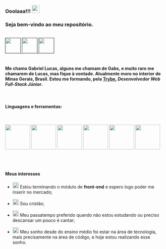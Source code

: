 ### Ooolaaa!!! <img src="https://media.giphy.com/media/hvRJCLFzcasrR4ia7z/giphy.gif" width="25px" />
### Seja bem-vindo ao meu repositório.

<br>

<a href="">
  <img src="https://img-premium.flaticon.com/png/512/1384/1384889.png" width="50px" />
</a>

<a href="">
  <img src="https://image.flaticon.com/icons/png/512/1322/1322053.png" width="50px" />
</a>

<a href="">
  <img src="https://image.flaticon.com/icons/png/512/2111/2111421.png" width="50px" />
</a>

<br>
<br>

#### Me chamo **Gabriel Lucas**, alguns me chamam de Gabs, e muito raro me chamarem de Lucas, mas fique à vontade. Atualmente moro no interior de Minas Gerais, Brasil. Estou me formando, pela <a href="https://www.betrybe.com/">Trybe</a>, **_Desenvolvedor Web Full-Stack Júnior_**.

<br>

#### **Linguagens e ferramentas:**

<br>

<p>
<img src="https://image.flaticon.com/icons/png/512/1216/1216733.png" width="80px" />
<img src="https://image.flaticon.com/icons/png/512/732/732190.png" width="80px" />
<img src="https://image.flaticon.com/icons/png/512/541/541509.png" width="80px" />
<img src="https://image.flaticon.com/icons/png/512/753/753244.png" width="80px" />
<img src="https://image.flaticon.com/icons/png/512/226/226772.png" width="80px" />
<img src="https://upload.wikimedia.org/wikipedia/commons/thumb/3/3f/Git_icon.svg/1024px-Git_icon.svg.png" width="80px" />
</p>
  
<br>
<br>

#### Meus interesses

- <img src="https://cdn4.iconfinder.com/data/icons/technology-83/1000/app_frontend_end_front_front-end_front_end_development-512.png" width="20px" /> Estou terminando o módulo de **front-end** e espero logo poder me inserir no mercado;

- <img src="https://img.icons8.com/ios/452/holy-bible.png" width="20px" /> Sou cristão;

- <img src="https://img-premium.flaticon.com/png/512/2097/2097359.png?token=exp=1621896183~hmac=e7cf7f5e7585ae85c2f7943e510c846b" width="20px" /> Meu passatempo preferido quando não estou estudando ou preciso descansar um pouco é cantar;

- <img src="https://image.flaticon.com/icons/png/512/380/380132.png" width="20px" /> Meu sonho desde do ensino médio foi estar na área de tecnologia, mais precisamente na área de código, e hoje estou realizando esse sonho.
